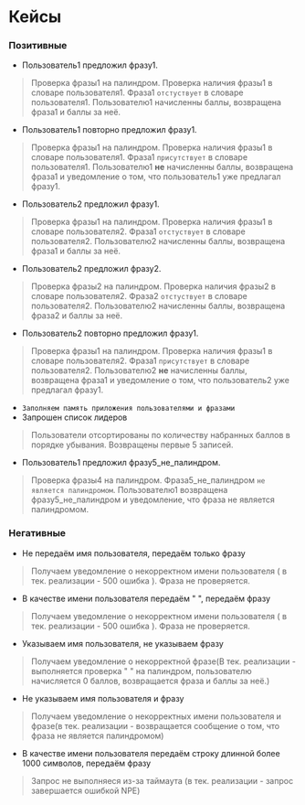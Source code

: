 Кейсы
=====================
### Позитивные

* Пользователь1 предложил фразу1.
>Проверка фразы1 на палиндром. Проверка наличия фразы1 в словаре пользователя1. Фраза1 `отстуствует` в словаре пользователя1. Пользователю1 начисленны баллы, возвращена фраза1 и баллы за неё.
* Пользователь1 повторно предложил фразу1.
>Проверка фразы1 на палиндром. Проверка наличия фразы1 в словаре пользователя1. Фраза1 `присутствует` в словаре пользователя1. Пользователю1 **не** начисленны баллы, возвращена фраза1 и уведомление о том, что пользователь1 уже предлагал фразу1.
* Пользователь2 предложил фразу1.
>Проверка фразы1 на палиндром. Проверка наличия фразы1 в словаре пользователя2. Фраза1 `отстуствует` в словаре пользователя2. Пользователю2 начисленны баллы, возвращена фраза1 и баллы за неё.
* Пользователь2 предложил фразу2.
>Проверка фразы2 на палиндром. Проверка наличия фразы2 в словаре пользователя2. Фраза2 `отстуствует` в словаре пользователя2. Пользователю2 начисленны баллы, возвращена фраза2 и баллы за неё.
* Пользователь2 повторно предложил фразу1.
>Проверка фразы1 на палиндром. Проверка наличия фразы1 в словаре пользователя2. Фраза1 `присутствует` в словаре пользователя2. Пользователю2 **не** начисленны баллы, возвращена фраза1 и уведомление о том, что пользователь2 уже предлагал фразу1.
* `Заполняем память приложения пользователями и фразами`
* Запрошен список лидеров
>Пользователи отсортированы по количеству набранных баллов в порядке убывания. Возвращены первые 5 записей.
* Пользователь1 предложил фразу5_не_палиндром.
>Проверка фразы4 на палиндром. Фраза5_не_палиндром `не является палиндромом`. Пользователю1 возвращена фразу5_не_палиндром и уведомление, что фраза не является палиндромом.

### Негативные

* Не передаём имя пользователя, передаём только фразу
>Получаем уведомление о некорректном имени пользователя ( в тек. реализации - 500 ошибка ). Фраза не проверяется.
* В качестве имени пользователя передаём " ", передаём фразу
>Получаем уведомление о некорректном имени пользователя ( в тек. реализации - 500 ошибка ). Фраза не проверяется.
* Указываем имя пользователя, не указываем фразу
>Получаем уведомление о некорректной фразе(В тек. реализации - выполняется проверка " " на палиндром, пользователю начисляется 0 баллов, возвращается фраза и баллы за неё.)
* Не указываем имя пользователя и фразу
>Получаем уведомление о некорректных имени пользователя и фразе(в тек. реализации - возвращается сообщение о том, что фраза не является палиндромом)
* В качестве имени пользователя передаём строку длинной более 1000 символов, передаём фразу
>Запрос не выполняеся из-за таймаута (в тек. реализации - запрос завершается ошибкой NPE)
